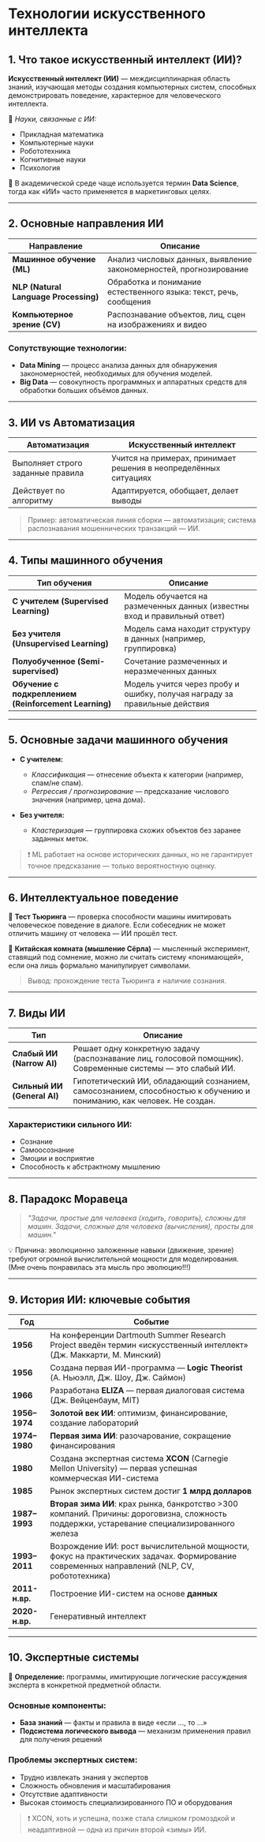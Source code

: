 # **Технологии искусственного интеллекта**

## **1. Что такое искусственный интеллект (ИИ)?**

**Искусственный интеллект (ИИ)** — междисциплинарная область знаний, изучающая методы создания компьютерных систем, способных демонстрировать поведение, характерное для человеческого интеллекта.

🔹 *Науки, связанные с ИИ:*  
- Прикладная математика  
- Компьютерные науки  
- Робототехника  
- Когнитивные науки  
- Психология  

📌 В академической среде чаще используется термин **Data Science**, тогда как «ИИ» часто применяется в маркетинговых целях.

---

## **2. Основные направления ИИ**

| Направление | Описание |
|------------|--------|
| **Машинное обучение (ML)** | Анализ числовых данных, выявление закономерностей, прогнозирование |
| **NLP (Natural Language Processing)** | Обработка и понимание естественного языка: текст, речь, сообщения |
| **Компьютерное зрение (CV)** | Распознавание объектов, лиц, сцен на изображениях и видео |

### Сопутствующие технологии:
- **Data Mining** — процесс анализа данных для обнаружения закономерностей, необходимых для обучения моделей.
- **Big Data** — совокупность программных и аппаратных средств для обработки больших объёмов данных.

---

## **3. ИИ vs Автоматизация**

| **Автоматизация** | **Искусственный интеллект** |
|-------------------|----------------------------|
| Выполняет строго заданные правила | Учится на примерах, принимает решения в неопределённых ситуациях |
| Действует по алгоритму | Адаптируется, обобщает, делает выводы |

> Пример: автоматическая линия сборки — автоматизация; система распознавания мошеннических транзакций — ИИ.

---

## **4. Типы машинного обучения**

| Тип обучения | Описание |
|-------------|--------|
| **С учителем (Supervised Learning)** | Модель обучается на размеченных данных (известны вход и правильный ответ) |
| **Без учителя (Unsupervised Learning)** | Модель сама находит структуру в данных (например, группировка) |
| **Полуобученное (Semi-supervised)** | Сочетание размеченных и неразмеченных данных |
| **Обучение с подкреплением (Reinforcement Learning)** | Модель учится через пробу и ошибку, получая награду за правильные действия |

---

## **5. Основные задачи машинного обучения**

- **С учителем:**
  - *Классификация* — отнесение объекта к категории (например, спам/не спам).
  - *Регрессия / прогнозирование* — предсказание числового значения (например, цена дома).

- **Без учителя:**
  - *Кластеризация* — группировка схожих объектов без заранее заданных меток.

> ❗ ML работает на основе исторических данных, но не гарантирует точное предсказание — только вероятностную оценку.

---

## **6. Интеллектуальное поведение**

🔹 **Тест Тьюринга** — проверка способности машины имитировать человеческое поведение в диалоге. Если собеседник не может отличить машину от человека — ИИ прошёл тест.

🔹 **Китайская комната (мышление Сёрла)** — мысленный эксперимент, ставящий под сомнение, можно ли считать систему «понимающей», если она лишь формально манипулирует символами.

> Вывод: прохождение теста Тьюринга ≠ наличие сознания.

---

## **7. Виды ИИ**

| Тип | Описание |
|-----|--------|
| **Слабый ИИ (Narrow AI)** | Решает одну конкретную задачу (распознавание лиц, голосовой помощник). Современные системы — это слабый ИИ. |
| **Сильный ИИ (General AI)** | Гипотетический ИИ, обладающий сознанием, самосознанием, способностью к обучению и пониманию, как человек. Не создан. |

### Характеристики сильного ИИ:
- Сознание  
- Самоосознание  
- Эмоции и восприятие  
- Способность к абстрактному мышлению

---

## **8. Парадокс Моравеца**

> *"Задачи, простые для человека (ходить, говорить), сложны для машин. Задачи, сложные для человека (вычисления), просты для машин."*

💡 Причина: эволюционно заложенные навыки (движение, зрение) требуют огромной вычислительной мощности для моделирования. (Мне очень понравилась эта мысль про эволюцию!!!)

---

## **9. История ИИ: ключевые события**

| Год | Событие |
|-----|-------|
| **1956** | На конференции Dartmouth Summer Research Project введён термин «искусственный интеллект» (Дж. Маккарти, М. Минский) |
| **1956** | Создана первая ИИ-программа — **Logic Theorist** (А. Ньюэлл, Дж. Шоу, Дж. Саймон) |
| **1966** | Разработана **ELIZA** — первая диалоговая система (Дж. Вейценбаум, MIT) |
| **1956–1974** | **Золотой век ИИ**: оптимизм, финансирование, создание лабораторий |
| **1974–1980** | **Первая зима ИИ**: разочарование, сокращение финансирования |
| **1980** | Создана экспертная система **XCON** (Carnegie Mellon University) — первая успешная коммерческая ИИ-система |
| **1985** | Рынок экспертных систем достиг **1 млрд долларов** |
| **1987–1993** | **Вторая зима ИИ**: крах рынка, банкротство >300 компаний. Причины: дороговизна, сложность поддержки, устаревание специализированного железа |
| **1993–2011** | Возрождение ИИ: рост вычислительной мощности, фокус на практических задачах. Формирование современных направлений (NLP, CV, робототехника) |
| **2011-н.вр.** | Построение ИИ-систем на основе **данных** |
| **2020-н.вр.** | Генеративный интеллект |

---

## **10. Экспертные системы**

🔹 **Определение:** программы, имитирующие логические рассуждения эксперта в конкретной предметной области.

### Основные компоненты:
- **База знаний** — факты и правила в виде «если ..., то ...»
- **Подсистема логического вывода** — механизм применения правил для получения решений

### Проблемы экспертных систем:
- Трудно извлекать знания у экспертов
- Сложность обновления и масштабирования
- Отсутствие адаптивности
- Высокая стоимость специализированного ПО и оборудования

> ❗ XCON, хоть и успешна, позже стала слишком громоздкой и неадаптивной — одна из причин второй «зимы» ИИ.


